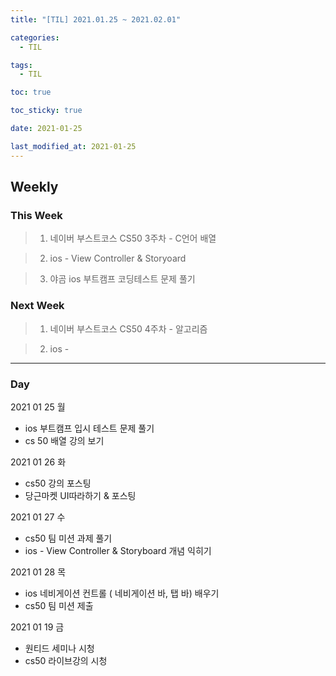 ```yaml
---
title: "[TIL] 2021.01.25 ~ 2021.02.01"

categories:
  - TIL

tags:
  - TIL

toc: true

toc_sticky: true

date: 2021-01-25

last_modified_at: 2021-01-25
---
```


## Weekly

### This Week

> 1. 네이버 부스트코스 CS50 3주차 - C언어 배열

> 2. ios - View Controller & Storyoard

> 3. 야곰 ios 부트캠프 코딩테스트 문제 풀기

### Next Week

> 1. 네이버 부스트코스 CS50 4주차 - 알고리즘

> 2. ios -

---

### Day

2021 01 25 월

- ios 부트캠프 입시 테스트 문제 풀기
- cs 50 배열 강의 보기

2021 01 26 화
- cs50 강의 포스팅
- 당근마켓 UI따라하기 & 포스팅

2021 01 27 수
- cs50 팀 미션 과제 풀기
- ios - View Controller & Storyboard 개념 익히기

2021 01 28 목
- ios 네비게이션 컨트롤 ( 네비게이션 바, 탭 바) 배우기
-  cs50 팀 미션 제출

2021 01 19 금
- 원티드 세미나 시청
- cs50 라이브강의 시청
